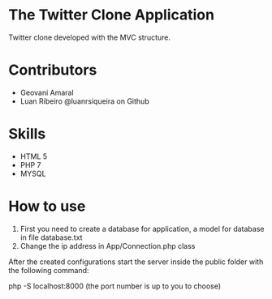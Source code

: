 # The Twitter Clone Application
Twitter clone developed with the MVC structure. 

# Contributors
- Geovani Amaral
- Luan Ribeiro @luanrsiqueira on Github

# Skills
- HTML 5 
- PHP 7
- MYSQL

# How to use

1. First you need to create a database for application, a model for database in file database.txt
2. Change the ip address in App/Connection.php class

After the created configurations start the server inside the public folder with the following command:

php -S localhost:8000 (the port number is up to you to choose)
